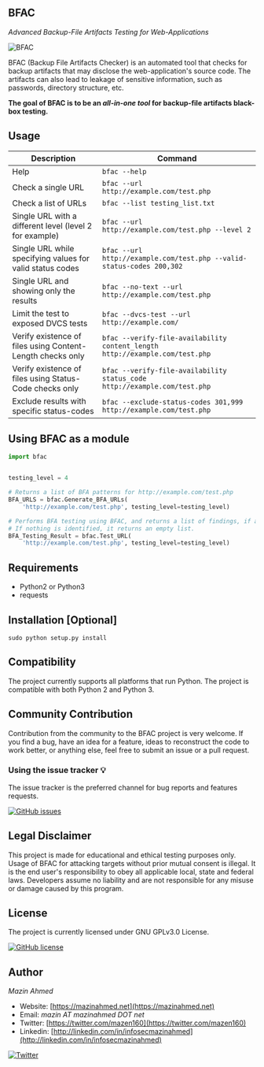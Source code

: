 BFAC
---
*Advanced Backup-File Artifacts Testing for Web-Applications*

![BFAC](https://www.dropbox.com/s/laiho8j7nazg60e/BFAC-banner.png?dl=1)

BFAC (Backup File Artifacts Checker) is an automated tool that checks for backup artifacts that may disclose the web-application's source code. The artifacts can also lead to leakage of sensitive information, such as passwords, directory structure, etc.

**The goal of BFAC is to be an *all-in-one tool* for backup-file artifacts black-box testing.**

## Usage

| Description                                               | Command                                                                     |
|-----------------------------------------------------------|-----------------------------------------------------------------------------|
| Help                                                      | `bfac --help`                                                               |
| Check a single URL                                        | `bfac --url http://example.com/test.php`                                    |
| Check a list of URLs                                      | `bfac --list testing_list.txt`                                              |
| Single URL with a different level (level 2 for example)   | `bfac --url http://example.com/test.php --level 2`                          |
| Single URL while specifying values for valid status codes | `bfac --url http://example.com/test.php --valid-status-codes 200,302`       |
| Single URL and showing only the results                   | `bfac --no-text --url http://example.com/test.php`                          |
| Limit the test to exposed DVCS tests                      | `bfac --dvcs-test --url http://example.com/`                                |
| Verify existence of files using Content-Length checks only| `bfac --verify-file-availability content_length http://example.com/test.php`|
| Verify existence of files using Status-Code checks only   | `bfac --verify-file-availability status_code http://example.com/test.php`   |
| Exclude results with specific status-codes                | `bfac --exclude-status-codes 301,999 http://example.com/test.php`           |

## Using BFAC as a module
```python
import bfac


testing_level = 4

# Returns a list of BFA patterns for http://example.com/test.php
BFA_URLS = bfac.Generate_BFA_URLs(
    'http://example.com/test.php', testing_level=testing_level)

# Performs BFA testing using BFAC, and returns a list of findings, if any.
# If nothing is identified, it returns an empty list.
BFA_Testing_Result = bfac.Test_URL(
    'http://example.com/test.php', testing_level=testing_level)
```

## Requirements
* Python2 or Python3
* requests

## Installation [Optional]
`sudo python setup.py install`

## Compatibility
The project currently supports all platforms that run Python.
The project is compatible with both Python 2 and Python 3.

## Community Contribution
Contribution from the community to the BFAC project is very welcome. If you find a bug, have an idea for a feature, ideas to reconstruct the code to work better, or anything else, feel free to submit an issue or a pull request.

### Using the issue tracker 💡

The issue tracker is the preferred channel for bug reports and features requests. 

[![GitHub issues](https://img.shields.io/github/issues/mazen160/bfac.svg?style=flat-square)](https://github.com/mazen160/bfac/issues)


## Legal Disclaimer
This project is made for educational and ethical testing purposes only. Usage of BFAC for attacking targets without prior mutual consent is illegal. It is the end user's responsibility to obey all applicable local, state and federal laws. Developers assume no liability and are not responsible for any misuse or damage caused by this program.

## License
The project is currently licensed under GNU GPLv3.0 License. 

[![GitHub license](https://img.shields.io/badge/license-AGPL-blue.svg?style=flat-square)](https://raw.githubusercontent.com/mazen160/bfac/master/LICENSE.txt)

## Author
*Mazin Ahmed*
* Website: [https://mazinahmed.net](https://mazinahmed.net)
* Email: *mazin AT mazinahmed DOT net*
* Twitter: [https://twitter.com/mazen160](https://twitter.com/mazen160)
* Linkedin: [http://linkedin.com/in/infosecmazinahmed](http://linkedin.com/in/infosecmazinahmed)

[![Twitter](https://img.shields.io/twitter/url/https/github.com/mazen160/bfac.svg?style=social)](https://twitter.com/intent/tweet?text=Wow:&url=%5Bobject%20Object%5D)

